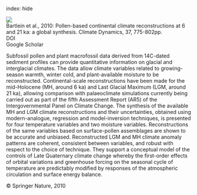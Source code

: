 index: hide

<div class="Citation">
    <div class="Citation-thumb CitationThumb-linked"  data-href="https://doi.org/10.1007/s00382-010-0904-1">
      <img src="https://static.claimspace.cloud/climate-study-static/refs/thumbs/9/Bartlein_et_al_2010-thumb.png" />
    </div>

  <div class="Citation-body">
    <div class="Citation-text">Bartlein et al., 2010: Pollen-based continental climate reconstructions at 6 and 21 ka: a global synthesis. <span class="Article-journal">Climate Dynamics, </span><span class="Article-volume">37, </span>775-802pp.</div>
    <div class="Citation-links">
      <div class="CitationLink" data-href="https://doi.org/10.1007/s00382-010-0904-1">
        <div class="CitationLink-icon CitationLink-Doi"></div>
        <div class="CitationLink-text">DOI</div>
      </div>
      <div class="CitationLink" data-href="https://scholar.google.com/scholar?q=10.1007/s00382-010-0904-1">
        <div class="CitationLink-icon CitationLink-Scholar"></div>
        <div class="CitationLink-text">Google Scholar</div>
      </div>
    </div>
  </div>
</div>

Subfossil pollen and plant macrofossil data derived from 14C-dated sediment profiles can provide quantitative information on glacial and interglacial climates. The data allow climate variables related to growing-season warmth, winter cold, and plant-available moisture to be reconstructed. Continental-scale reconstructions have been made for the mid-Holocene (MH, around 6 ka) and Last Glacial Maximum (LGM, around 21 ka), allowing comparison with palaeoclimate simulations currently being carried out as part of the fifth Assessment Report (AR5) of the Intergovernmental Panel on Climate Change. The synthesis of the available MH and LGM climate reconstructions and their uncertainties, obtained using modern-analogue, regression and model-inversion techniques, is presented for four temperature variables and two moisture variables. Reconstructions of the same variables based on surface-pollen assemblages are shown to be accurate and unbiased. Reconstructed LGM and MH climate anomaly patterns are coherent, consistent between variables, and robust with respect to the choice of technique. They support a conceptual model of the controls of Late Quaternary climate change whereby the first-order effects of orbital variations and greenhouse forcing on the seasonal cycle of temperature are predictably modified by responses of the atmospheric circulation and surface energy balance.

<div class="Citation-copy">
&copy; Springer Nature, 2010
</div>
